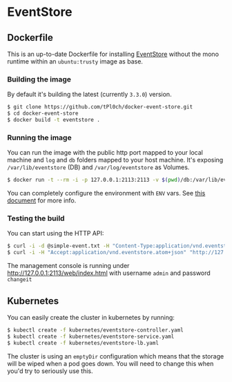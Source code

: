 # EventStore

## Dockerfile

This is an up-to-date Dockerfile for installing [EventStore](https://geteventstore.com/) without the mono runtime within an `ubuntu:trusty` image as base.

### Building the image

By default it's building the latest (currently `3.3.0`) version.

```sh
$ git clone https://github.com/tPl0ch/docker-event-store.git
$ cd docker-event-store
$ docker build -t eventstore .
```

### Running the image

You can run the image with the public http port mapped to your local machine and `log` and `db` folders mapped to your host machine.
It's exposing `/var/lib/eventstore` (DB) and `/var/log/eventstore` as Volumes.

```sh
$ docker run -t --rm -i -p 127.0.0.1:2113:2113 -v $(pwd)/db:/var/lib/eventstore -v $(pwd)/log:/var/log/eventstore eventstore
```

You can completely configure the environment with `ENV` vars. See [this document](http://docs.geteventstore.com/server/3.3.0/command-line-arguments/) for more info.

### Testing the build

You can start using the HTTP API:

```sh
$ curl -i -d @simple-event.txt -H "Content-Type:application/vnd.eventstore.events+json" "http://127.0.0.1:2113/streams/newstream"
$ curl -i -H "Accept:application/vnd.eventstore.atom+json" "http://127.0.0.1:2113/streams/newstream/0"
```

The management console is running under http://127.0.0.1:2113/web/index.html with username `admin` and password `changeit`

## Kubernetes

You can easily create the cluster in kubernetes by running:

```sh
$ kubectl create -f kubernetes/eventstore-controller.yaml
$ kubectl create -f kubernetes/eventstore-service.yaml
$ kubectl create -f kubernetes/eventstore-lb.yaml
```

The cluster is using an `emptyDir` configuration which means that the storage will be wiped when a pod goes down. You will need to change this when you'd try to seriously use this.
